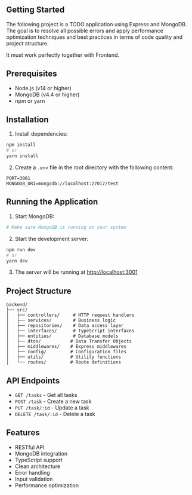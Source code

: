 ## Getting Started

The following project is a TODO application using Express and MongoDB. The goal is to resolve all possible errors and apply performance optimization techniques and best practices in terms of code quality and project structure.

It must work perfectly together with Frontend.

## Prerequisites

- Node.js (v14 or higher)
- MongoDB (v4.4 or higher)
- npm or yarn

## Installation

1. Install dependencies:
```bash
npm install
# or
yarn install
```

2. Create a `.env` file in the root directory with the following content:
```
PORT=3001
MONGODB_URI=mongodb://localhost:27017/test
```

## Running the Application

1. Start MongoDB:
```bash
# Make sure MongoDB is running on your system
```

2. Start the development server:
```bash
npm run dev
# or
yarn dev
```

3. The server will be running at [http://localhost:3001](http://localhost:3001)

## Project Structure

```
backend/
├── src/
│   ├── controllers/     # HTTP request handlers
│   ├── services/        # Business logic
│   ├── repositories/    # Data access layer
│   ├── interfaces/      # TypeScript interfaces
│   ├── entities/        # Database models
│   ├── dtos/           # Data Transfer Objects
│   ├── middlewares/    # Express middlewares
│   ├── config/         # Configuration files
│   ├── utils/          # Utility functions
│   └── routes/         # Route definitions
```

## API Endpoints

- `GET /tasks` - Get all tasks
- `POST /task` - Create a new task
- `PUT /task/:id` - Update a task
- `DELETE /task/:id` - Delete a task

## Features

- RESTful API
- MongoDB integration
- TypeScript support
- Clean architecture
- Error handling
- Input validation
- Performance optimization

